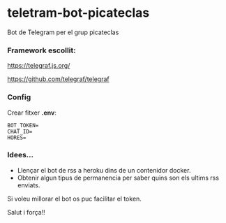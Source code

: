 # teletram-bot-picateclas

Bot de Telegram per el grup picateclas

### Framework escollit:

https://telegraf.js.org/

https://github.com/telegraf/telegraf

### Config

Crear fitxer **.env**:

```
BOT_TOKEN=
CHAT_ID=
HORES=
```

### Idees...

- Llençar el bot de rss a heroku dins de un contenidor docker.
- Obtenir algun tipus de permanencia per saber quins son els ultims rss enviats.

Si voleu millorar el bot os puc facilitar el token.

Salut i força!!
